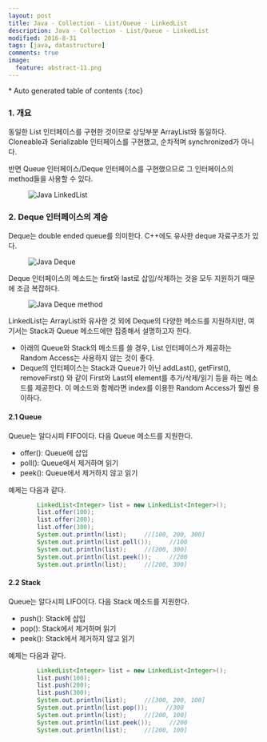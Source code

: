 ```yaml
---
layout: post
title: Java - Collection - List/Queue - LinkedList
description: Java - Collection - List/Queue - LinkedList 
modified: 2016-8-31
tags: [java, datastructure]
comments: true
image:
  feature: abstract-11.png
---
```


<section id="table-of-contents" class="toc">
<div id="drawer" markdown="1">
*  Auto generated table of contents
{:toc}
</div>
</section><!-- /#table-of-contents -->


### 1. 개요

동일한 List 인터페이스를 구현한 것이므로 상당부분 ArrayList와 동일하다. Cloneable과 Serializable 인터페이스를 구현했고, 순차적며 synchronized가 아니다. 

반면 Queue 인터페이스/Deque 인터페이스를 구현했으므로 그 인터페이스의 method들을 사용할 수 있다. 

<figure>
	<img src="http://javaconceptoftheday.com/wp-content/uploads/2014/12/LinkedListClass.png" alt="Java LinkedList">
</figure>


### 2. Deque 인터페이스의 계승 

Deque는 double ended queue를 의미한다. C++에도 유사한 deque 자료구조가 있다.

<figure>
	<img src="http://javaconceptoftheday.com/wp-content/uploads/2014/11/Deque.png" alt="Java Deque">
</figure>

Deque 인터페이스의 메소드는 first와 last로 삽입/삭제하는 것을 모두 지원하기 때문에 조금 복잡하다. 

<figure>
	<img src="http://javaconceptoftheday.com/wp-content/uploads/2014/11/HowDequeWorks.png" alt="Java Deque method">
</figure>

LinkedList는 ArrayList와 유사한 것 외에 Deque의 다양한 메소드를 지원하지만, 여기서는 Stack과 Queue 메소드에만 집중해서 설명하고자 한다. 

- 아래의 Queue와 Stack의 메소드를 쓸 경우, List 인터페이스가 제공하는 Random Access는 사용하지 않는 것이 좋다. 
- Deque의 인터페이스는 Stack과 Queue가 아닌 addLast(), getFirst(), removeFirst() 와 같이 First와 Last의 element를 추가/삭제/읽기 등을 하는 메소드를 제공한다. 이 메소드와 함께라면 index를 이용한 Random Access가 훨씬 용이하다. 

#### 2.1 Queue 

Queue는 알다시피 FIFO이다. 다음 Queue 메소드를 지원한다. 

- offer(): Queue에 삽입
- poll(): Queue에서 제거하며 읽기
- peek(): Queue에서 제거하지 않고 읽기

예제는 다음과 같다. 

```java
        LinkedList<Integer> list = new LinkedList<Integer>();
        list.offer(100);
        list.offer(200);
        list.offer(300);
        System.out.println(list);     //[100, 200, 300]
        System.out.println(list.poll());     //100
        System.out.println(list);     //[200, 300]
        System.out.println(list.peek());     //200
        System.out.println(list);     //[200, 300]
```

#### 2.2 Stack

Queue는 알다시피 LIFO이다. 다음 Stack 메소드를 지원한다. 

- push(): Stack에 삽입
- pop(): Stack에서 제거하며 읽기
- peek(): Stack에서 제거하지 않고 읽기 

예제는 다음과 같다. 

```java
        LinkedList<Integer> list = new LinkedList<Integer>();
        list.push(100);
        list.push(200);
        list.push(300);
        System.out.println(list);     //[300, 200, 100]
        System.out.println(list.pop());     //300
        System.out.println(list);     //[200, 100]
        System.out.println(list.peek());     //200
        System.out.println(list);     //[200, 100]
```
